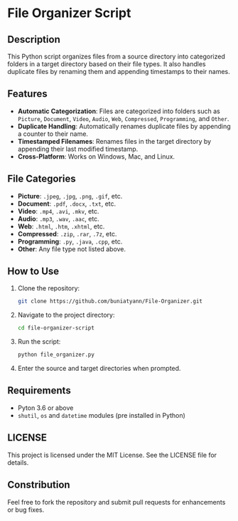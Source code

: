 # File Organizer Script

## Description
This Python script organizes files from a source directory into categorized folders in a target directory based on their file types. It also handles duplicate files by renaming them and appending timestamps to their names.

## Features
- **Automatic Categorization**: Files are categorized into folders such as `Picture`, `Document`, `Video`, `Audio`, `Web`, `Compressed`, `Programming`, and `Other`.
- **Duplicate Handling**: Automatically renames duplicate files by appending a counter to their name.
- **Timestamped Filenames**: Renames files in the target directory by appending their last modified timestamp.
- **Cross-Platform**: Works on Windows, Mac, and Linux.

## File Categories
- **Picture**: `.jpeg`, `.jpg`, `.png`, `.gif`, etc.
- **Document**: `.pdf`, `.docx`, `.txt`, etc.
- **Video**: `.mp4`, `.avi`, `.mkv`, etc.
- **Audio**: `.mp3`, `.wav`, `.aac`, etc.
- **Web**: `.html`, `.htm`, `.xhtml`, etc.
- **Compressed**: `.zip`, `.rar`, `.7z`, etc.
- **Programming**: `.py`, `.java`, `.cpp`, etc.
- **Other**: Any file type not listed above.

## How to Use
1. Clone the repository:
   ```bash
   git clone https://github.com/buniatyann/File-Organizer.git
2. Navigate to the project directory:
   ```bash
   cd file-organizer-script
3. Run the script:
   ```bash
   python file_organizer.py
4. Enter the source and target directories when prompted.

## Requirements
- Pyton 3.6 or above
- `shutil`, `os` and `datetime` modules (pre installed in Python)

## LICENSE
   This project is licensed under the MIT License. See the LICENSE file for details.

## Constribution
   Feel free to fork the repository and submit pull requests for enhancements or bug fixes.
